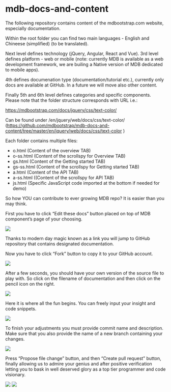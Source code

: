 # mdb-docs-and-content
The following repository contains content of the mdbootstrap.com website, especially documentation. 

Within the root folder you can find two main languages - English and Chineese (simplified) (to be translated). 

Next level defines technology (jQuery, Angular, React and Vue). 3rd level defines platform - web or mobile (note: currently MDB is available as a web development framework, we are builing a Native version of MDB dedicated to mobile apps). 

4th defines documenation type (documentation/tutorial etc.), currently only docs are available at GitHub. In a future we will move also other content.

Finally 5th and 6th level defines categories and specific components. Please note that the folder structure corresponds with URL i.e.:

https://mdbootstrap.com/docs/jquery/css/text-color/

Can be found under /en/jquery/web/docs/css/text-color/ (https://github.com/mdbootstrap/mdb-docs-and-content/tree/master/en/jquery/web/docs/css/text-color )

Each folder contains multiple files: 
- o.html  (Content of the overview TAB)  
- o-ss.html (Content of the scrollspy for Overview TAB)  
- gs.html (Content of the Getting started TAB)  
- gs-ss.html (Content of the scrollspy for Getting started TAB)  
- a.html (Content of the API TAB)  
- a-ss.html ((Content of the scrollspy for API TAB)  
- js.html (Specific JavaScript code imported at the bottom if needed for demo)  


So how YOU can contribute to ever growing MDB repo? It is easier than you may think.

 First you have to click “Edit these docs” button placed on top of MDB component’s page of your choosing. 

<img src="http://mdbootstrap.com/img/Marketing/campaigns/Edit_these_docs/Edit%20the%20docs%201.webp">

Thanks to modern day magic known as a link you will jump to GitHub repository that contains designated documentation.

Now you have to click “Fork” button to copy it to your GitHub account.  

<img src="http://mdbootstrap.com/img/Marketing/campaigns/Edit_these_docs/Edit%20the%20docs%202.webp">

After a few seconds, you should have your own version of the source file to play with. So click on the filename of documentation and then click on the pencil icon on the right. 

<img src="http://mdbootstrap.com/img/Marketing/campaigns/Edit_these_docs/Edit%20the%20docs%203.webp">

Here it is where all the fun begins. You can freely input your insight and code snippets.

<img src="http://mdbootstrap.com/img/Marketing/campaigns/Edit_these_docs/Edit%20the%20docs%204.webp">


To finish your adjustments you must provide commit name and description. Make sure that you also provide the name of a new branch containing your changes.

<img src="http://mdbootstrap.com/img/Marketing/campaigns/Edit_these_docs/Edit%20the%20docs%205.webp">

Press “Propose file change” button, and then “Create pull request” button, finally allowing us to admire your genius and after positive verification letting you to bask in well deserved glory as a top tier programmer and code visionary. 

<img src="http://mdbootstrap.com/img/Marketing/campaigns/Edit_these_docs/Edit%20the%20docs%206.webp">

<img src="http://mdbootstrap.com/img/Marketing/campaigns/Edit_these_docs/Edit%20the%20docs%207.webp">

